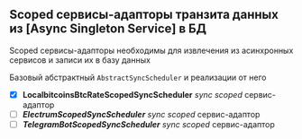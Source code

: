 ## Scoped сервисы-адапторы транзита данных из [Async Singleton Service] в БД

Scoped сервисы-адапторы необходимы для извлечения из асинхронных сервисов и записи их в базу данных

Базовый абстрактный `AbstractSyncScheduler` и реализации от него

- [x] **LocalbitcoinsBtcRateScopedSyncScheduler** _sync_ _scoped_ сервис-адаптор
- [ ] **_ElectrumScopedSyncScheduler_** _sync_ _scoped_ сервис-адаптор
- [ ] **_TelegramBotScopedSyncScheduler_** _sync_ _scoped_ сервис-адаптор